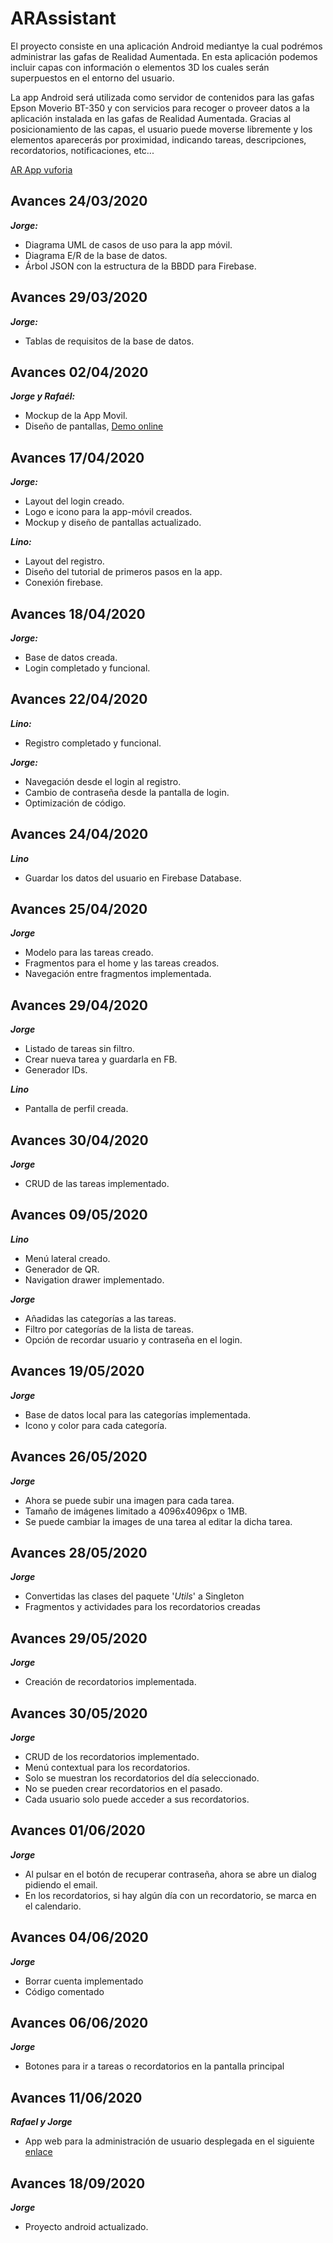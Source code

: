 # ARAssistant

El proyecto consiste en una aplicación Android mediantye la cual podrémos administrar las gafas de Realidad Aumentada.
En esta aplicación podemos incluir capas con información o elementos 3D los cuales serán superpuestos en el entorno del usuario.

La app Android será utilizada como servidor de contenidos para las gafas Epson Moverio BT-350 y con servicios para recoger o proveer datos a la aplicación instalada en las gafas de Realidad Aumentada. Gracias al posicionamiento de las capas, el usuario puede moverse libremente y los elementos aparecerás por proximidad, indicando tareas, descripciones, recordatorios, notificaciones, etc...

[AR App vuforia](https://drive.google.com/file/d/1uSet_6U3CkLxNrmYnMyoFpa0xbtka-0p/view?usp=sharing)

## Avances 24/03/2020

***Jorge:***
* Diagrama UML de casos de uso para la app móvil.
* Diagrama E/R de la base de datos.
* Árbol JSON con la estructura de la BBDD para Firebase.

## Avances 29/03/2020

***Jorge:***
* Tablas de requisitos de la base de datos.

## Avances 02/04/2020

***Jorge y Rafaél:***
* Mockup de la App Movil.
* Diseño de pantallas, [Demo online](https://www.figma.com/proto/pXeGToLrAQjJCZh8pPeCtl/Arassistant_Pantallas?node-id=1%3A5&scaling=min-zoom)

## Avances 17/04/2020

***Jorge:***
* Layout del login creado.
* Logo e icono para la app-móvil creados.
* Mockup y diseño de pantallas actualizado.

***Lino:***
* Layout del registro.
* Diseño del tutorial de primeros pasos en la app.
* Conexión firebase.

## Avances 18/04/2020

***Jorge:***
* Base de datos creada.
* Login completado y funcional.

## Avances 22/04/2020

***Lino:***
* Registro completado y funcional.

***Jorge:***
* Navegación desde el login al registro.
* Cambio de contraseña desde la pantalla de login.
* Optimización de código.

## Avances 24/04/2020

***Lino***
* Guardar los datos del usuario en Firebase Database.

## Avances 25/04/2020

***Jorge***
* Modelo para las tareas creado.
* Fragmentos para el home y las tareas creados.
* Navegación entre fragmentos implementada.

## Avances 29/04/2020

***Jorge***
* Listado de tareas sin filtro.
* Crear nueva tarea y guardarla en FB.
* Generador IDs.

***Lino***
* Pantalla de perfil creada.

## Avances 30/04/2020

***Jorge***
* CRUD de las tareas implementado.

## Avances 09/05/2020

***Lino***
* Menú lateral creado.
* Generador de QR.
* Navigation drawer implementado.

***Jorge***
* Añadidas las categorías a las tareas.
* Filtro por categorías de la lista de tareas.
* Opción de recordar usuario y contraseña en el login.

## Avances 19/05/2020

***Jorge***
* Base de datos local para las categorías implementada.
* Icono y color para cada categoría.

## Avances 26/05/2020

***Jorge***
* Ahora se puede subir una imagen para cada tarea.
* Tamaño de imágenes limitado a 4096x4096px o 1MB.
* Se puede cambiar la images de una tarea al editar la dicha tarea.

## Avances 28/05/2020

***Jorge***
* Convertidas las clases del paquete '*Utils*' a Singleton
* Fragmentos y actividades para los recordatorios creadas

## Avances 29/05/2020

***Jorge***
* Creación de recordatorios implementada.

## Avances 30/05/2020

***Jorge***
* CRUD de los recordatorios implementado.
* Menú contextual para los recordatorios.
* Solo se muestran los recordatorios del día seleccionado.
* No se pueden crear recordatorios en el pasado.
* Cada usuario solo puede acceder a sus recordatorios.

## Avances 01/06/2020

***Jorge***
* Al pulsar en el botón de recuperar contraseña, ahora se abre un dialog pidiendo el email.
* En los recordatorios, si hay algún día con un recordatorio, se marca en el calendario.

## Avances 04/06/2020

***Jorge***
* Borrar cuenta implementado
* Código comentado

## Avances 06/06/2020

***Jorge***
* Botones para ir a tareas o recordatorios en la pantalla principal

## Avances 11/06/2020

***Rafael y Jorge***
* App web para la administración de usuario desplegada en el siguiente [enlace](https://arassistant-2e660.web.app/home)


## Avances 18/09/2020

***Jorge***
* Proyecto android actualizado.